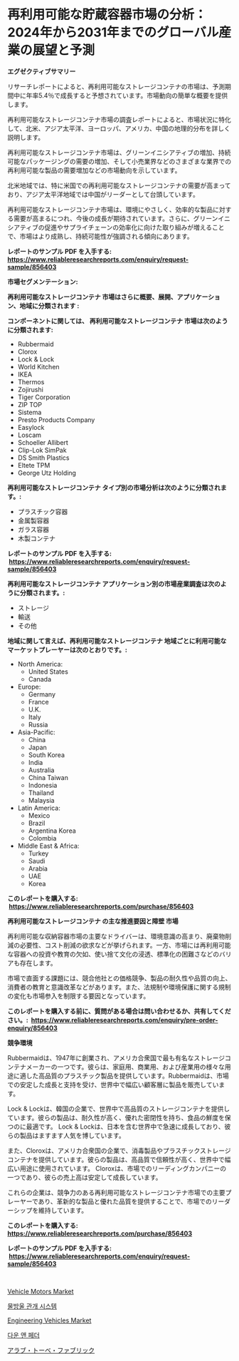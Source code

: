 <p><h1>再利用可能な貯蔵容器市場の分析：2024年から2031年までのグローバル産業の展望と予測</h1></p><p><strong>エグゼクティブサマリー</strong></p>
<p><p>リサーチレポートによると、再利用可能なストレージコンテナの市場は、予測期間中に年率5.4％で成長すると予想されています。市場動向の簡単な概要を提供します。</p><p>再利用可能なストレージコンテナ市場の調査レポートによると、市場状況に特化して、北米、アジア太平洋、ヨーロッパ、アメリカ、中国の地理的分布を詳しく説明します。</p><p>再利用可能なストレージコンテナ市場は、グリーンイニシアティブの増加、持続可能なパッケージングの需要の増加、そして小売業界などのさまざまな業界での再利用可能な製品の需要増加などの市場動向を示しています。</p><p>北米地域では、特に米国での再利用可能なストレージコンテナの需要が高まっており、アジア太平洋地域では中国がリーダーとして台頭しています。</p><p>再利用可能なストレージコンテナ市場は、環境にやさしく、効率的な製品に対する需要が高まるにつれ、今後の成長が期待されています。さらに、グリーンイニシアティブの促進やサプライチェーンの効率化に向けた取り組みが増えることで、市場はより成熟し、持続可能性が強調される傾向にあります。</p></p>
<p><strong>レポートのサンプル PDF を入手する: <a href="https://www.reliableresearchreports.com/enquiry/request-sample/856403">https://www.reliableresearchreports.com/enquiry/request-sample/856403</a></strong></p>
<p><strong>市場セグメンテーション:</strong></p>
<p><strong> 再利用可能なストレージコンテナ 市場はさらに概要、展開、アプリケーション、地域に分類されます :</strong></p>
<p><strong>コンポーネントに関しては、 再利用可能なストレージコンテナ 市場は次のように分類されます: &nbsp;</strong></p>
<p><ul><li>Rubbermaid</li><li>Clorox</li><li>Lock & Lock</li><li>World Kitchen</li><li>IKEA</li><li>Thermos</li><li>Zojirushi</li><li>Tiger Corporation</li><li>ZIP TOP</li><li>Sistema</li><li>Presto Products Company</li><li>Easylock</li><li>Loscam</li><li>Schoeller Allibert</li><li>Clip-Lok SimPak</li><li>DS Smith Plastics</li><li>Eltete TPM</li><li>George Utz Holding</li></ul></p>
<p><strong> 再利用可能なストレージコンテナ タイプ別の市場分析は次のように分類されます。:</strong></p>
<p><ul><li>プラスチック容器</li><li>金属製容器</li><li>ガラス容器</li><li>木製コンテナ</li></ul></p>
<p><strong>レポートのサンプル PDF を入手する: &nbsp;<a href="https://www.reliableresearchreports.com/enquiry/request-sample/856403">https://www.reliableresearchreports.com/enquiry/request-sample/856403</a></strong></p>
<p><strong> 再利用可能なストレージコンテナ アプリケーション別の市場産業調査は次のように分類されます。:</strong></p>
<p><ul><li>ストレージ</li><li>輸送</li><li>その他</li></ul></p>
<p><strong>地域に関して言えば、再利用可能なストレージコンテナ 地域ごとに利用可能なマーケットプレーヤーは次のとおりです。:</strong></p>
<p><ul>
    <li>
        North America:
        <ul>
            <li>United States</li>
            <li>Canada</li>
        </ul>
    </li>
    <li>
        Europe:
        <ul>
            <li>Germany</li>
            <li>France</li>
            <li>U.K.</li>
            <li>Italy</li>
            <li>Russia</li>
        </ul>
    </li>
    <li>
        Asia-Pacific:
        <ul>
            <li>China</li>
            <li>Japan</li>
            <li>South Korea</li>
            <li>India</li>
            <li>Australia</li>
            <li>China Taiwan</li>
            <li>Indonesia</li>
            <li>Thailand</li>
            <li>Malaysia</li>
        </ul>
    </li>
    <li>
        Latin America:
        <ul>
            <li>Mexico</li>
            <li>Brazil</li>
            <li>Argentina Korea</li>
            <li>Colombia</li>
        </ul>
    </li>
    <li>
        Middle East & Africa:
        <ul>
            <li>Turkey</li>
            <li>Saudi</li>
            <li>Arabia</li>
            <li>UAE</li>
            <li>Korea</li>
        </ul>
    </li>
    </ul></p>
<p><strong>このレポートを購入する: &nbsp;<a href="https://www.reliableresearchreports.com/purchase/856403">https://www.reliableresearchreports.com/purchase/856403</a></strong></p>
<p><strong>再利用可能なストレージコンテナ の主な推進要因と障壁 市場</strong></p>
<p><p>再利用可能な収納容器市場の主要なドライバーは、環境意識の高まり、廃棄物削減の必要性、コスト削減の欲求などが挙げられます。一方、市場には再利用可能な容器への投資や教育の欠如、使い捨て文化の浸透、標準化の困難さなどのバリアも存在します。</p><p>市場で直面する課題には、競合他社との価格競争、製品の耐久性や品質の向上、消費者の教育と意識改革などがあります。また、法規制や環境保護に関する規制の変化も市場参入を制限する要因となっています。</p></p>
<p><strong>このレポートを購入する前に、質問がある場合は問い合わせるか、共有してください。:&nbsp; <a href="https://www.reliableresearchreports.com/enquiry/pre-order-enquiry/856403">https://www.reliableresearchreports.com/enquiry/pre-order-enquiry/856403</a></strong></p>
<p><strong>競争環境</strong></p>
<p><p>Rubbermaidは、1947年に創業され、アメリカ合衆国で最も有名なストレージコンテナメーカーの一つです。彼らは、家庭用、商業用、および産業用の様々な用途に適した高品質のプラスチック製品を提供しています。Rubbermaidは、市場での安定した成長と支持を受け、世界中で幅広い顧客層に製品を販売しています。</p><p>Lock & Lockは、韓国の企業で、世界中で高品質のストレージコンテナを提供しています。彼らの製品は、耐久性が高く、優れた密閉性を持ち、食品の鮮度を保つのに最適です。 Lock & Lockは、日本を含む世界中で急速に成長しており、彼らの製品はますます人気を博しています。</p><p>また、Cloroxは、アメリカ合衆国の企業で、消毒製品やプラスチックストレージコンテナを提供しています。彼らの製品は、高品質で信頼性が高く、世界中で幅広い用途に使用されています。 Cloroxは、市場でのリーディングカンパニーの一つであり、彼らの売上高は安定して成長しています。</p><p>これらの企業は、競争力のある再利用可能なストレージコンテナ市場での主要プレーヤーであり、革新的な製品と優れた品質を提供することで、市場でのリーダーシップを維持しています。</p></p>
<p><strong>このレポートを購入する: &nbsp; <a href="https://www.reliableresearchreports.com/purchase/856403">https://www.reliableresearchreports.com/purchase/856403</a></strong></p>
<p><strong>レポートのサンプル PDF を入手する: &nbsp;<a href="https://www.reliableresearchreports.com/enquiry/request-sample/856403">https://www.reliableresearchreports.com/enquiry/request-sample/856403</a></strong><strong></strong></p>
<p>&nbsp;</p>
<p><p><a href="https://issuu.com/reportprime-2/docs/vehicle-motors-market-size-2030.pptx">Vehicle Motors Market</a></p><p><a href="https://github.com/Madalyell456456/Market-Research-Report-List-1/blob/main/49666598345.md">물방울 관개 시스템</a></p><p><a href="https://issuu.com/reportprime-2/docs/engineering-vehicles-market-size-2030.pptx">Engineering Vehicles Market</a></p><p><a href="https://github.com/vs019sa3m8x/Market-Research-Report-List-1/blob/main/24389078344.md">다운 앤 페더</a></p><p><a href="https://github.com/DonaldShaw1965/Market-Research-Report-List-1/blob/main/92334939199.md">アラブ・トーベ・ファブリック</a></p></p>